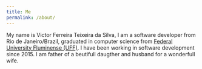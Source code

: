 ```yaml
---
title: Me
permalink: /about/
---
```

My name is Victor Ferreira Teixeira da Silva, I am a software developer from Rio de Janeiro/Brazil, graduated in computer science from [Federal University Fluminense (UFF)](https://www.uff.br/). I have been working in software development since 2015. I am father of a beutifull daugther and husband for a wonderfull wife.
